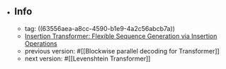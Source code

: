 - ## Info
	- tag: ((63556aea-a8cc-4590-b1e9-4a2c56abcb7a))
	- [Insertion Transformer: Flexible Sequence Generation via Insertion Operations](https://proceedings.mlr.press/v97/stern19a.html)
	- previous version: #[[Blockwise parallel decoding for Transformer]]
	- next version: #[[Levenshtein Transformer]]
